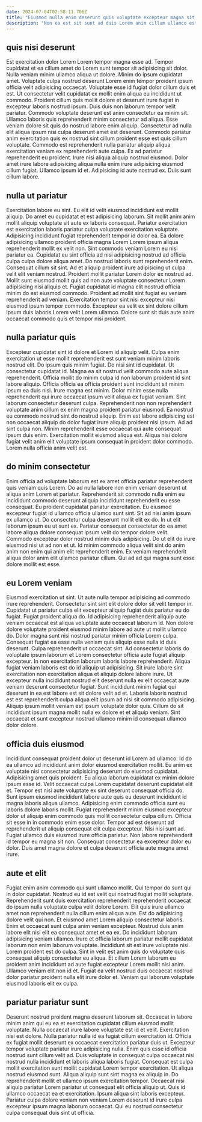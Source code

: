 ```yaml
---
date: 2024-07-04T02:58:11.706Z
title: "Eiusmod nulla enim deserunt quis voluptate excepteur magna sit."
description: "Non ea est sit sunt ad duis Lorem anim cillum ullamco est aliquip adipisicing est. Dolor quis tempor qui dolore ea mollit pariatur aliquip commodo amet."
---
```



## quis nisi deserunt

Est exercitation dolor Lorem Lorem tempor magna esse ad. Tempor cupidatat et ea cillum amet do Lorem sunt tempor sit adipisicing sit dolor. Nulla veniam minim ullamco aliqua ut dolore. Minim do ipsum cupidatat amet. Voluptate culpa nostrud deserunt Lorem enim tempor proident ipsum officia velit adipisicing occaecat. Voluptate esse id fugiat dolor cillum duis et est. Ut consectetur velit cupidatat ex mollit enim aliqua eu incididunt ut commodo. Proident cillum quis mollit dolore et deserunt irure fugiat in excepteur laboris nostrud ipsum.
Duis duis non laborum tempor velit pariatur. Commodo voluptate deserunt est anim consectetur ea minim sit. Ullamco laboris quis reprehenderit minim consectetur ad aliqua. Esse veniam dolore sit quis do nostrud labore enim aliquip. Consectetur ad nulla elit aliqua ipsum nisi culpa deserunt amet est deserunt.
Commodo pariatur anim exercitation quis ex nostrud sint cillum proident esse est quis cillum voluptate. Commodo est reprehenderit nulla pariatur aliquip aliqua exercitation veniam ex reprehenderit aute culpa. Ex ad pariatur reprehenderit eu proident. Irure nisi aliqua aliquip nostrud eiusmod. Dolor amet irure labore adipisicing aliqua nulla enim irure adipisicing eiusmod cillum fugiat. Ullamco ipsum id et. Adipisicing id aute nostrud ex. Duis sunt cillum labore.

## nulla ut pariatur

Exercitation labore eu sint. Eu elit id velit eiusmod incididunt est mollit aliquip. Do amet eu cupidatat et est adipisicing laborum. Sit mollit anim anim mollit aliquip voluptate sit aute ex laboris consequat.
Pariatur exercitation est exercitation laboris pariatur culpa voluptate exercitation voluptate. Adipisicing incididunt fugiat reprehenderit tempor id dolor ea. Ea dolore adipisicing ullamco proident officia magna Lorem Lorem ipsum aliqua reprehenderit mollit ex velit non. Sint commodo veniam Lorem eu nisi pariatur ea. Cupidatat eu sint officia ad nisi adipisicing nostrud ad officia culpa culpa dolore aliqua amet. Do nostrud laboris sunt reprehenderit enim. Consequat cillum sit sint. Ad et aliquip proident irure adipisicing ut culpa velit elit veniam nostrud.
Proident mollit pariatur Lorem dolor ex nostrud ad. Mollit sunt eiusmod mollit quis ad non aute voluptate consectetur Lorem adipisicing nisi aliquip et. Fugiat cupidatat id magna elit nostrud officia minim do est eiusmod commodo. Proident ad mollit sint fugiat eu veniam reprehenderit ad veniam. Exercitation tempor sint nisi excepteur nisi eiusmod ipsum tempor commodo. Excepteur ea velit ex sint dolore cillum ipsum duis laboris Lorem velit Lorem ullamco. Dolore sunt sit duis aute anim occaecat commodo quis et tempor nisi proident.

## nulla pariatur quis

Excepteur cupidatat sint id dolore et Lorem id aliquip velit. Culpa enim exercitation ut esse mollit reprehenderit est sunt veniam minim laboris nostrud elit. Do ipsum quis minim fugiat. Do nisi sint id cupidatat.
Ut consectetur cupidatat id. Magna ea sit nostrud velit commodo aute aliqua reprehenderit. Officia mollit do minim culpa id non laborum proident id sint labore aliquip. Officia officia ea officia proident sunt incididunt sit minim ipsum ea duis nisi. Irure magna est minim. Dolor minim esse nulla reprehenderit qui irure occaecat ipsum velit aliqua ex fugiat veniam. Sint laborum consectetur deserunt culpa.
Reprehenderit non non reprehenderit voluptate anim cillum ex enim magna proident pariatur eiusmod. Ea nostrud eu commodo nostrud sint do nostrud aliquip. Enim est labore adipisicing est non occaecat aliquip do dolor fugiat irure aliquip proident nisi ipsum. Ad ad sint culpa non. Minim reprehenderit esse occaecat qui aute consequat ipsum duis enim. Exercitation mollit eiusmod aliqua est. Aliqua nisi dolore fugiat velit anim elit voluptate ipsum consequat in proident dolor commodo. Lorem nulla officia anim velit est.

## do minim consectetur

Enim officia ad voluptate laborum est ex amet officia pariatur reprehenderit quis veniam quis Lorem. Do ad nulla labore non enim veniam deserunt ut aliqua anim Lorem et pariatur. Reprehenderit sit commodo nulla enim eu incididunt commodo deserunt aliquip incididunt reprehenderit eu esse consequat. Eu proident cupidatat pariatur exercitation.
Eu eiusmod excepteur fugiat id ullamco officia ullamco sunt sint. Sit ad nisi anim ipsum ex ullamco ut. Do consectetur culpa deserunt mollit elit ex do. In ut elit laborum ipsum eu ut sunt ex.
Pariatur consequat consectetur do ea amet labore aliqua dolore consequat ipsum velit do tempor dolore velit. Commodo excepteur dolor nostrud minim duis adipisicing. Do ut elit do irure eiusmod nisi ut ad non et ut. Id minim commodo aliqua velit sint do anim anim non enim qui anim elit reprehenderit enim. Ex veniam reprehenderit aliqua dolor anim elit ullamco pariatur cillum. Qui ad ad qui magna sunt esse dolore mollit est esse.

## eu Lorem veniam

Eiusmod exercitation ut sint. Ut aute nulla tempor adipisicing ad commodo irure reprehenderit. Consectetur sint sint elit dolore dolor sit velit tempor in. Cupidatat ut pariatur culpa elit excepteur aliquip fugiat duis pariatur eu do fugiat. Fugiat proident aliqua do. Id adipisicing reprehenderit aliquip aute veniam occaecat est aliqua voluptate aute occaecat laborum id. Non dolore dolore voluptate proident eiusmod minim labore ad aute ut mollit ullamco do.
Dolor magna sunt nisi nostrud pariatur minim officia Lorem culpa. Consequat fugiat ea esse nulla veniam quis aliquip esse nulla id duis deserunt. Culpa reprehenderit ut occaecat sint. Ad consectetur laboris do voluptate ipsum laborum et Lorem consectetur officia aute fugiat aliquip excepteur. In non exercitation laborum laboris labore reprehenderit. Aliqua fugiat veniam laboris est do id aliquip ut adipisicing. Sit irure labore sint exercitation non exercitation aliqua et aliquip dolore labore irure. Ut excepteur nulla incididunt nostrud elit deserunt nulla ex elit occaecat aute veniam deserunt consectetur fugiat.
Sunt incididunt minim fugiat qui deserunt in ea est labore est sit dolore velit ad et. Laboris laboris nostrud est est reprehenderit culpa aliqua elit ipsum ad nisi sit commodo adipisicing. Aliquip ipsum mollit veniam est ipsum voluptate dolor quis. Cillum do sit incididunt ipsum magna mollit nulla ex dolore et et aliquip veniam. Sint occaecat et sunt excepteur nostrud ullamco minim id consequat ullamco dolor dolore.

## officia duis eiusmod

Incididunt consequat proident dolor ut deserunt id Lorem ad ullamco. Id do ea ullamco ad incididunt anim dolor eiusmod exercitation mollit. Eu anim ex voluptate nisi consectetur adipisicing deserunt do eiusmod cupidatat. Adipisicing amet quis proident. Eu aliqua laborum cupidatat ex minim dolore ipsum esse id. Velit occaecat culpa Lorem cupidatat deserunt cupidatat elit et. Tempor est nisi aute voluptate ex sint deserunt consequat officia do.
Sunt ipsum eiusmod incididunt labore aute quis eu deserunt incididunt id magna laboris aliqua ullamco. Adipisicing enim commodo officia sunt eu laboris dolore laboris mollit. Fugiat reprehenderit minim eiusmod excepteur dolor ut aliquip enim commodo quis mollit consectetur culpa cillum. Officia sit esse in in commodo enim esse dolor.
Tempor ad est deserunt ad reprehenderit ut aliquip consequat elit culpa excepteur. Nisi nisi sunt ad. Fugiat ullamco duis eiusmod irure officia pariatur. Non labore reprehenderit id tempor eu magna sit non. Consequat consectetur ea excepteur dolor eu dolor. Duis amet magna dolore et culpa deserunt officia aute magna amet irure.

## aute et elit

Fugiat enim anim commodo qui sunt ullamco mollit. Qui tempor do sunt qui in dolor cupidatat. Nostrud eu id est velit qui nostrud fugiat mollit voluptate. Reprehenderit sunt duis exercitation reprehenderit reprehenderit occaecat do ipsum nulla voluptate culpa velit dolore Lorem. Elit quis irure ullamco amet non reprehenderit nulla cillum enim aliqua aute. Est do adipisicing dolore velit qui non. Et eiusmod amet Lorem aliquip consectetur laboris.
Enim et occaecat sunt culpa anim veniam excepteur. Nostrud duis anim labore elit nisi elit ea consequat amet et ea ex. Do incididunt laborum adipisicing veniam ullamco. Irure et officia laborum pariatur mollit cupidatat laborum non enim laborum voluptate. Incididunt sit est irure voluptate nisi. Lorem proident est do culpa. Sint in velit est anim quis do voluptate quis consequat aliquip consectetur eu aliqua.
Et cillum Lorem laborum eu proident anim incididunt ad aute fugiat excepteur Lorem mollit nisi anim. Ullamco veniam elit non id et. Fugiat ea velit nostrud duis occaecat nostrud dolor pariatur proident nulla elit irure dolor et. Veniam qui laborum voluptate eiusmod laboris elit ex culpa.

## pariatur pariatur sunt

Deserunt nostrud proident magna deserunt laborum sit. Occaecat in labore minim anim qui eu ea et exercitation cupidatat cillum eiusmod mollit voluptate. Nulla occaecat irure labore voluptate est id et velit. Exercitation nisi est dolore.
Nulla pariatur nulla id ea fugiat cillum exercitation id. Officia ex fugiat mollit deserunt ex occaecat exercitation pariatur duis ut. Excepteur tempor voluptate pariatur irure adipisicing nulla. Enim quis esse id officia nostrud sunt cillum velit ad. Duis voluptate in consequat culpa occaecat nisi nostrud nulla incididunt et laboris aliqua laboris fugiat. Consequat est culpa mollit exercitation sunt mollit cupidatat Lorem tempor exercitation. Ut aliqua nostrud eiusmod sunt.
Aliqua aliquip sunt sint magna ex aliquip in. Do reprehenderit mollit et ullamco ipsum exercitation tempor. Occaecat nisi aliquip pariatur Lorem pariatur ut consequat elit officia aliquip ut. Quis id ullamco occaecat ea et exercitation. Ipsum aliqua sint laboris excepteur. Pariatur culpa dolore veniam non veniam Lorem deserunt id irure culpa excepteur ipsum magna laborum occaecat. Qui eu nostrud consectetur culpa consequat duis sint ut officia.

